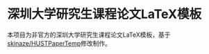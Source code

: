 # 深圳大学研究生课程论文LaTeX模板

本项目为非官方的深圳大学研究生课程论文LaTeX模板，基于[skinaze/HUSTPaperTemp](https://github.com/skinaze/HUSTPaperTemp)修改制作。

